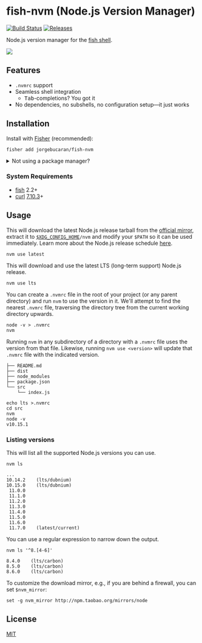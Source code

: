 # fish-nvm (Node.js Version Manager)

[![Build Status](https://img.shields.io/travis/jorgebucaran/fish-nvm.svg)](https://travis-ci.org/jorgebucaran/fish-nvm)
[![Releases](https://img.shields.io/github/release/jorgebucaran/fish-nvm.svg?label=latest)](https://github.com/jorgebucaran/fish-nvm/releases)

Node.js version manager for the <a href=https://fishshell.com title="friendly interactive shell">fish shell</a>.

![](https://gitcdn.link/repo/jorgebucaran/00f6d3f301483a01a00e836eb17a2b3e/raw/0084c9bacd4dcc8ddea0932d413efcab98f3b82f/fish-nvm.svg)

## Features

- `.nvmrc` support
- Seamless shell integration
  - <kbd>Tab</kbd>-completions? You got it
- No dependencies, no subshells, no configuration setup—it just works

## Installation

Install with [Fisher](https://github.com/jorgebucaran/fisher) (recommended):

```
fisher add jorgebucaran/fish-nvm
```

<details>
<summary>Not using a package manager?</summary>

---

Copy [`conf.d/nvm.fish`](conf.d/nvm.fish), [`functions/nvm.fish`](functions/nvm.fish), and [`completions/nvm.fish`](completions/nvm.fish) to your fish configuration directory preserving the directory structure.

```fish
set -q XDG_CONFIG_HOME; or set XDG_CONFIG_HOME ~/.config

for i in conf.d functions completions
  curl https://git.io/$i.nvm.fish --create-dirs -sLo $XDG_CONFIG_HOME/fish/$i/nvm.fish
end
```

To uninstall, run the following code:

```
rm -f $XDG_CONFIG_HOME/fish/{conf.d,functions,completions}/nvm.fish && emit nvm_uninstall
```

</details>

### System Requirements

- [fish](https://github.com/fish-shell/fish-shell) 2.2+
- [curl](https://github.com/curl/curl) [7.10.3](https://curl.haxx.se/changes.html#7_10_3)+

## Usage

This will download the latest Node.js release tarball from the [official mirror](https://nodejs.org/dist), extract it to <code>[\$XDG_CONFIG_HOME](https://specifications.freedesktop.org/basedir-spec/basedir-spec-latest.html#variables)/nvm</code> and modify your `$PATH` so it can be used immediately. Learn more about the Node.js release schedule [here](https://github.com/nodejs/Release).

```fish
nvm use latest
```

This will download and use the latest LTS (long-term support) Node.js release.

```
nvm use lts
```

You can create a `.nvmrc` file in the root of your project (or any parent directory) and run `nvm` to use the version in it. We'll attempt to find the nearest `.nvmrc` file, traversing the directory tree from the current working directory upwards.

```fish
node -v > .nvmrc
nvm
```

Running `nvm` in any subdirectory of a directory with a `.nvmrc` file uses the version from that file. Likewise, running `nvm use <version>` will update that `.nvmrc` file with the indicated version.

```
├── README.md
├── dist
├── node_modules
├── package.json
└── src
    └── index.js
```

```fish
echo lts >.nvmrc
cd src
nvm
node -v
v10.15.1
```

### Listing versions

This will list all the supported Node.js versions you can use.

```
nvm ls
```

```console
...
10.14.2    (lts/dubnium)
10.15.0    (lts/dubnium)
 11.0.0
 11.1.0
 11.2.0
 11.3.0
 11.4.0
 11.5.0
 11.6.0
 11.7.0    (latest/current)
```

You can use a regular expression to narrow down the output.

```
nvm ls '^8.[4-6]'
```

```console
8.4.0    (lts/carbon)
8.5.0    (lts/carbon)
8.6.0    (lts/carbon)
```

To customize the download mirror, e.g., if you are behind a firewall, you can set `$nvm_mirror`:

```fish
set -g nvm_mirror http://npm.taobao.org/mirrors/node
```

## License

[MIT](LICENSE.md)
